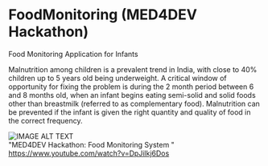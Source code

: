 # FoodMonitoring (MED4DEV Hackathon)
Food Monitoring Application for Infants 


Malnutrition among children is a prevalent trend in India, with close to 40% children up to 5 years old being underweight. A critical window of opportunity for fixing the problem is during the 2 month period between 6 and 8 months old, when an infant begins eating semi-solid and solid foods other than breastmilk (referred to as complementary food). Malnutrition can be prevented if the infant is given the right quantity and quality of food in the correct frequency.




![IMAGE ALT TEXT](https://img.youtube.com/vi/DpJilkj6Dos/0.jpg)
<br/>
"MED4DEV Hackathon: Food Monitoring System " https://www.youtube.com/watch?v=DpJilkj6Dos 



